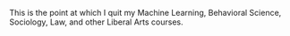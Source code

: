 This is the point at which I quit my Machine Learning, Behavioral Science, Sociology, Law, and other Liberal Arts courses.